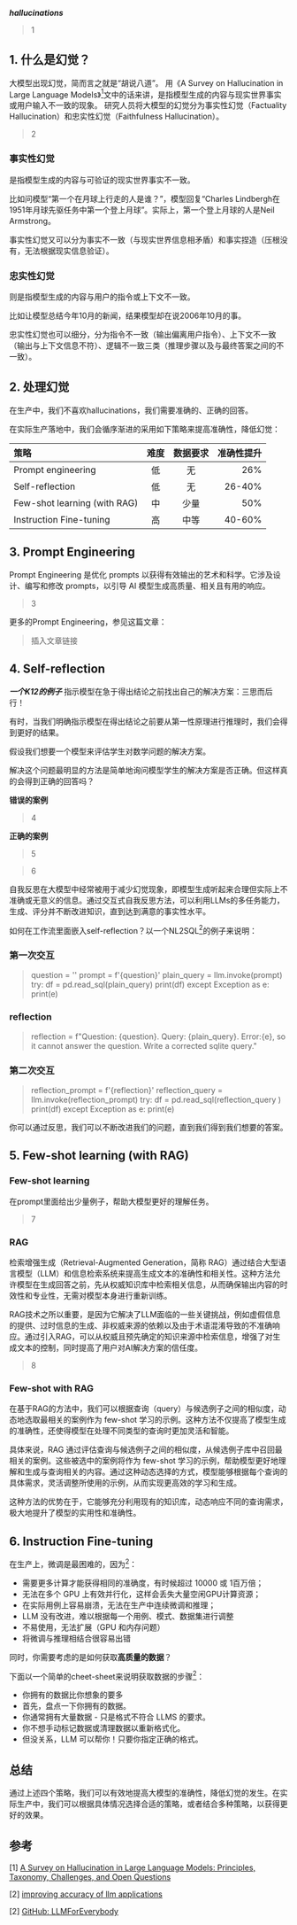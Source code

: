 ***hallucinations***
> 1

## 1. 什么是幻觉？
大模型出现幻觉，简而言之就是“胡说八道”。
用《A Survey on Hallucination in Large Language Models》[<sup>1</sup>](#refer-anchor-1)文中的话来讲，是指模型生成的内容与现实世界事实或用户输入不一致的现象。
研究人员将大模型的幻觉分为事实性幻觉（Factuality Hallucination）和忠实性幻觉（Faithfulness Hallucination）。
> 2

### 事实性幻觉

是指模型生成的内容与可验证的现实世界事实不一致。

比如问模型“第一个在月球上行走的人是谁？”，模型回复“Charles Lindbergh在1951年月球先驱任务中第一个登上月球”。实际上，第一个登上月球的人是Neil Armstrong。

事实性幻觉又可以分为事实不一致（与现实世界信息相矛盾）和事实捏造（压根没有，无法根据现实信息验证）。
### 忠实性幻觉

则是指模型生成的内容与用户的指令或上下文不一致。

比如让模型总结今年10月的新闻，结果模型却在说2006年10月的事。

忠实性幻觉也可以细分，分为指令不一致（输出偏离用户指令）、上下文不一致（输出与上下文信息不符）、逻辑不一致三类（推理步骤以及与最终答案之间的不一致）。


## 2. 处理幻觉
在生产中，我们不喜欢hallucinations，我们需要准确的、正确的回答。

在实际生产落地中，我们会循序渐进的采用如下策略来提高准确性，降低幻觉：

| 策略 | 难度| 数据要求|准确性提升|
| :--- |:----:| :----: |---: |
| Prompt engineering|低|无| 26%   |
| Self-reflection |低| 无|26-40% |
| Few-shot learning (with RAG)|中|少量|50% |
| Instruction Fine-tuning |高|中等|40-60%|


## 3. Prompt Engineering
Prompt Engineering 是优化 prompts 以获得有效输出的艺术和科学。它涉及设计、编写和修改 prompts，以引导 AI 模型生成高质量、相关且有用的响应。

> 3

更多的Prompt Engineering，参见这篇文章：

> 插入文章链接

## 4. Self-reflection

***一个K12的例子***
指示模型在急于得出结论之前找出自己的解决方案：三思而后行！

有时，当我们明确指示模型在得出结论之前要从第一性原理进行推理时，我们会得到更好的结果。

假设我们想要一个模型来评估学生对数学问题的解决方案。 

解决这个问题最明显的方法是简单地询问模型学生的解决方案是否正确。但这样真的会得到正确的回答吗？

**错误的案例**

>4

**正确的案例**
>5

>6

自我反思在大模型中经常被用于减少幻觉现象，即模型生成听起来合理但实际上不准确或无意义的信息。通过交互式自我反思方法，可以利用LLMs的多任务能力，生成、评分并不断改进知识，直到达到满意的事实性水平。

如何在工作流里面嵌入self-reflection？以一个NL2SQL[<sup>2</sup>](#refer-anchor-2)的例子来说明：

### 第一次交互
> question = ''
prompt = f'{question}'
plain_query = llm.invoke(prompt)
try:
    df = pd.read_sql(plain_query)
    print(df)
except Exception as e:
    print(e)

### reflection

> reflection = f"Question: {question}. Query: {plain_query}. Error:{e}, so it cannot answer the question. Write a corrected sqlite query."


### 第二次交互

>reflection_prompt = f'{reflection}'
reflection_query = llm.invoke(reflection_prompt)
try:
    df = pd.read_sql(reflection_query )
    print(df)
except Exception as e:
    print(e)

你可以通过反思，我们可以不断改进我们的问题，直到我们得到我们想要的答案。


## 5. Few-shot learning (with RAG)

### Few-shot learning
在prompt里面给出少量例子，帮助大模型更好的理解任务。
>7

### RAG
检索增强生成（Retrieval-Augmented Generation，简称 RAG）通过结合大型语言模型（LLM）和信息检索系统来提高生成文本的准确性和相关性。这种方法允许模型在生成回答之前，先从权威知识库中检索相关信息，从而确保输出内容的时效性和专业性，无需对模型本身进行重新训练。

RAG技术之所以重要，是因为它解决了LLM面临的一些关键挑战，例如虚假信息的提供、过时信息的生成、非权威来源的依赖以及由于术语混淆导致的不准确响应。通过引入RAG，可以从权威且预先确定的知识来源中检索信息，增强了对生成文本的控制，同时提高了用户对AI解决方案的信任度。

>8

### Few-shot with RAG
在基于RAG的方法中，我们可以根据查询（query）与候选例子之间的相似度，动态地选取最相关的案例作为 few-shot 学习的示例。这种方法不仅提高了模型生成的准确性，还使得模型在处理不同类型的查询时更加灵活和智能。

具体来说，RAG 通过评估查询与候选例子之间的相似度，从候选例子库中召回最相关的案例。这些被选中的案例将作为 few-shot 学习的示例，帮助模型更好地理解和生成与查询相关的内容。通过这种动态选择的方式，模型能够根据每个查询的具体需求，灵活调整所使用的示例，从而实现更高效的学习和生成。

这种方法的优势在于，它能够充分利用现有的知识库，动态响应不同的查询需求，极大地提升了模型的实用性和准确性。


## 6. Instruction Fine-tuning 
在生产上，微调是最困难的，因为[<sup>2</sup>](#refer-anchor-2)：
- 需要更多计算才能获得相同的准确度，有时候超过 10000 或 1百万倍；
- 无法在多个 GPU 上有效并行化，这样会丢失大量空闲GPU计算资源；
- 在实际用例上容易崩溃，无法在生产中连续微调和推理；
- LLM 没有改进，难以根据每一个用例、模式、数据集进行调整
- 不易使用，无法扩展（GPU 和内存问题）
- 将微调与推理相结合很容易出错

同时，你需要考虑的是如何获取**高质量的数据**？

下面以一个简单的cheet-sheet来说明获取数据的步骤[<sup>2</sup>](#refer-anchor-2)：
- 你拥有的数据比你想象的要多
- 首先，盘点一下你拥有的数据。
- 你通常拥有大量数据 - 只是格式不符合 LLMS 的要求。
- 你不想手动标记数据或清理数据以重新格式化。
- 但没关系，LLM 可以帮你！只要你指定正确的格式。

## 总结
通过上述四个策略，我们可以有效地提高大模型的准确性，降低幻觉的发生。在实际生产中，我们可以根据具体情况选择合适的策略，或者结合多种策略，以获得更好的效果。


## 参考

<div id="refer-anchor-1"></div>

[1] [A Survey on Hallucination in Large Language Models: Principles, Taxonomy, Challenges, and Open Questions](https://arxiv.org/abs/2311.05232)

<div id="refer-anchor-2"></div>

[2] [improving accuracy of llm applications](https://learn.deeplearning.ai/courses/improving-accuracy-of-llm-applications/lesson/4/create-an-evaluation)

[2] [GitHub: LLMForEverybody](https://github.com/luhengshiwo/LLMForEverybody)



